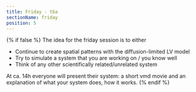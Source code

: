 ```yaml
---
title: Friday - tba
sectionName: friday
position: 5
---
```

{% if false %}
The idea for the friday session is to either
- Continue to create spatial patterns with the diffusion-limited LV model
- Try to simulate a system that you are working on / you know well
- Think of any other scientifically related/unrelated system

At ca. 14h everyone will present their system: a short vmd movie and an explanation of what your system does, how it works.
{% endif %}